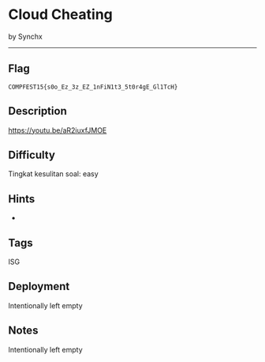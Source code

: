 # Cloud Cheating

by Synchx

---

## Flag

```
COMPFEST15{s0o_Ez_3z_EZ_1nFiN1t3_5t0r4gE_Gl1TcH}
```

## Description
https://youtu.be/aR2iuxfJMOE

## Difficulty
Tingkat kesulitan soal: easy

## Hints
* 

## Tags
ISG

## Deployment
Intentionally left empty

## Notes
Intentionally left empty